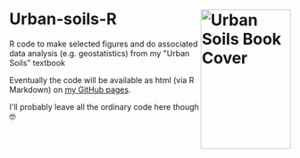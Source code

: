 # Urban-soils-R <a href="https://doi.org/10.1007/978-3-030-87316-5" target="_blank"><img src="https://m.media-amazon.com/images/I/51mh-r2I+cL._AC_UF1000,1000_QL80_.jpg" align="right" width="161" height="250" alt="Urban Soils Book Cover" /></a>
R code to make selected figures and do associated data analysis (e.g. geostatistics) from my "Urban Soils" textbook

Eventually the code will be available as html (via R Markdown) on <a href="https://ratey-atuwa.github.io/cybloRg/index.html" target="_blank">my GitHub pages</a>.

I'll probably leave all the ordinary code here though 🤓

